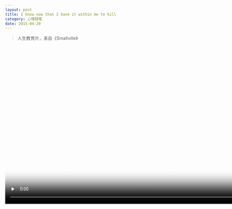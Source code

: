 ```yaml
---
layout: post
title: I know now that I have it within me to kill
category: 心情随笔
date: 2015-04-20
---
```


> 人生教育片，来自《Smallville》

<video controls="controls" poster="{{ site.blog.qiniu }}/blog/2015/04/20/01.png" width="1024" height="auto" preload="none">
	<source src="{{ site.blog.qiniu }}/blog/2015/04/20/01.webm" type="video/webm">
    <source src="{{ site.blog.qiniu }}/blog/2015/04/20/01.mp4" type="video/mp4">
</video>
